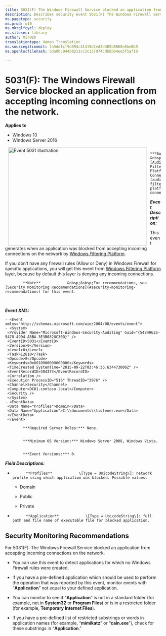 ```yaml
---
title: 5031(F) The Windows Firewall Service blocked an application from accepting incoming connections on the network. (Windows 10)
description: Describes security event 5031(F) The Windows Firewall Service blocked an application from accepting incoming connections on the network.
ms.pagetype: security
ms.prod: w10
ms.mktglfcycl: deploy
ms.sitesec: library
author: Mir0sh
translationtype: Human Translation
ms.sourcegitcommit: fa5ddfcf9d394c41415d2ed3e305b8068e8be0b8
ms.openlocfilehash: 5da0bc944b0211cc3c137974cdb8bb4ee5f5af10

---
```


# 5031(F): The Windows Firewall Service blocked an application from accepting incoming connections on the network.

**Applies to**
-   Windows 10
-   Windows Server 2016


<img src="images/event-5031.png" alt="Event 5031 illustration" width="449" height="317" hspace="10" align="left" />


            ***Subcategory:***            &nbsp;            [Audit Filtering Platform Connection](audit-filtering-platform-connection.md)
          

***Event Description:***

This event generates when an application was blocked from accepting incoming connections on the network by [Windows Filtering Platform](https://msdn.microsoft.com/en-us/library/windows/desktop/aa366510(v=vs.85).aspx).

If you don’t have any firewall rules (Allow or Deny) in Windows Firewall for specific applications, you will get this event from [Windows Filtering Platform](https://msdn.microsoft.com/en-us/library/windows/desktop/aa366510(v=vs.85).aspx) layer, because by default this layer is denying any incoming connections.

> 
            **Note**            &nbsp;&nbsp;For recommendations, see [Security Monitoring Recommendations](#security-monitoring-recommendations) for this event.

<br clear="all">

***Event XML:***
```
- <Event xmlns="http://schemas.microsoft.com/win/2004/08/events/event">
- <System>
 <Provider Name="Microsoft-Windows-Security-Auditing" Guid="{54849625-5478-4994-A5BA-3E3B0328C30D}" /> 
 <EventID>5031</EventID> 
 <Version>0</Version> 
 <Level>0</Level> 
 <Task>12810</Task> 
 <Opcode>0</Opcode> 
 <Keywords>0x8010000000000000</Keywords> 
 <TimeCreated SystemTime="2015-09-22T03:46:36.634473000Z" /> 
 <EventRecordID>304373</EventRecordID> 
 <Correlation /> 
 <Execution ProcessID="516" ThreadID="2976" /> 
 <Channel>Security</Channel> 
 <Computer>DC01.contoso.local</Computer> 
 <Security /> 
 </System>
- <EventData>
 <Data Name="Profiles">Domain</Data> 
 <Data Name="Application">C:\\documents\\listener.exe</Data> 
 </EventData>
 </Event>

```


            ***Required Server Roles:*** None.


            ***Minimum OS Version:*** Windows Server 2008, Windows Vista.


            ***Event Versions:*** 0.

***Field Descriptions:***

-   
            **Profiles**            \[Type = UnicodeString\]: network profile using which application was blocked. Possible values:

    -   Domain

    -   Public

    -   Private

-   
            **Application**            \[Type = UnicodeString\]: full path and file name of executable file for blocked application.

## Security Monitoring Recommendations

For 5031(F): The Windows Firewall Service blocked an application from accepting incoming connections on the network.

-   You can use this event to detect applications for which no Windows Firewall rules were created.

-   If you have a pre-defined application which should be used to perform the operation that was reported by this event, monitor events with “**Application**” not equal to your defined application.

-   You can monitor to see if “**Application**” is not in a standard folder (for example, not in **System32** or **Program Files**) or is in a restricted folder (for example, **Temporary Internet Files**).

-   If you have a pre-defined list of restricted substrings or words in application names (for example, “**mimikatz**” or “**cain.exe**”), check for these substrings in “**Application**.”




<!--HONumber=Jun16_HO4-->


